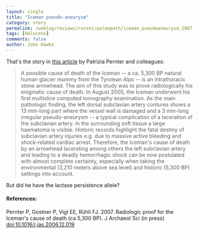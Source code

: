 ```yaml
---
layout: single 
title: "Iceman pseudo-aneurysm" 
category: story
permalink: /weblog/reviews/recent/paleopath/iceman_pseudoaneurysm_2007.html
tags: [Holocene] 
comments: false 
author: John Hawks 
---
```



<p>
That's the story in <a href="">this article</a> by Patrizia Pernter and colleagues: 
</p>

<blockquote>A possible cause of death of the Iceman -- a ca. 5,300 BP natural human glacier mummy from the Tyrolean Alps -- is an intrathoracic stone arrowhead. The aim of this study was to prove radiologically his enigmatic cause of death. In August 2005, the Iceman underwent his first multislice computed tomography examination. As the main pathologic finding, the left dorsal subclavian artery contures shows a 13 mm-long part where the vessel wall is damaged and a 3 mm-long irregular pseudo-aneurysm -- a typical complication of a laceration of the subclavian artery. In the surrounding soft tissue a large haematoma is visible. Historic records highlight the fatal destiny of subclavian artery injuries e.g. due to massive active bleeding and shock-related cardiac arrest. Therefore, the Iceman's cause of death by an arrowhead lacerating among others the left subclavian artery and leading to a deadly hemorrhagic shock can be now postulated with almost complete certainty, especially when taking the environmental (3,210 meters above sea level) and historic (5,300 BP) settings into account.</blockquote>

<p>
But did he have the lactase persistence allele? 
</p>

<h4>References:</h4>

<p class="cite">Pernter P, Gostner P, Vigl EE, R&uuml;hli FJ. 2007. Radiologic proof for the Iceman's cause of death (ca 5,300 BP). J Archaeol Sci (in press) <a href="http://dx.doi.org/10.1016/j.jas.2006.12.019">doi:10.1016/j.jas.2006.12.019</a></p>

